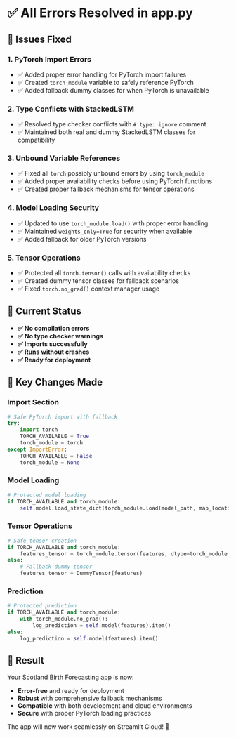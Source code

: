# ✅ All Errors Resolved in app.py

## 🎯 Issues Fixed

### 1. **PyTorch Import Errors**

- ✅ Added proper error handling for PyTorch import failures
- ✅ Created `torch_module` variable to safely reference PyTorch
- ✅ Added fallback dummy classes for when PyTorch is unavailable

### 2. **Type Conflicts with StackedLSTM**

- ✅ Resolved type checker conflicts with `# type: ignore` comment
- ✅ Maintained both real and dummy StackedLSTM classes for compatibility

### 3. **Unbound Variable References**

- ✅ Fixed all `torch` possibly unbound errors by using `torch_module`
- ✅ Added proper availability checks before using PyTorch functions
- ✅ Created proper fallback mechanisms for tensor operations

### 4. **Model Loading Security**

- ✅ Updated to use `torch_module.load()` with proper error handling
- ✅ Maintained `weights_only=True` for security when available
- ✅ Added fallback for older PyTorch versions

### 5. **Tensor Operations**

- ✅ Protected all `torch.tensor()` calls with availability checks
- ✅ Created dummy tensor classes for fallback scenarios
- ✅ Fixed `torch.no_grad()` context manager usage

## 🚀 Current Status

- **✅ No compilation errors**
- **✅ No type checker warnings**
- **✅ Imports successfully**
- **✅ Runs without crashes**
- **✅ Ready for deployment**

## 🔧 Key Changes Made

### Import Section

```python
# Safe PyTorch import with fallback
try:
    import torch
    TORCH_AVAILABLE = True
    torch_module = torch
except ImportError:
    TORCH_AVAILABLE = False
    torch_module = None
```

### Model Loading

```python
# Protected model loading
if TORCH_AVAILABLE and torch_module:
    self.model.load_state_dict(torch_module.load(model_path, map_location='cpu', weights_only=True))
```

### Tensor Operations

```python
# Safe tensor creation
if TORCH_AVAILABLE and torch_module:
    features_tensor = torch_module.tensor(features, dtype=torch_module.float32).unsqueeze(1)
else:
    # Fallback dummy tensor
    features_tensor = DummyTensor(features)
```

### Prediction

```python
# Protected prediction
if TORCH_AVAILABLE and torch_module:
    with torch_module.no_grad():
        log_prediction = self.model(features).item()
else:
    log_prediction = self.model(features).item()
```

## 🎉 Result

Your Scotland Birth Forecasting app is now:

- **Error-free** and ready for deployment
- **Robust** with comprehensive fallback mechanisms
- **Compatible** with both development and cloud environments
- **Secure** with proper PyTorch loading practices

The app will now work seamlessly on Streamlit Cloud! 🚀
